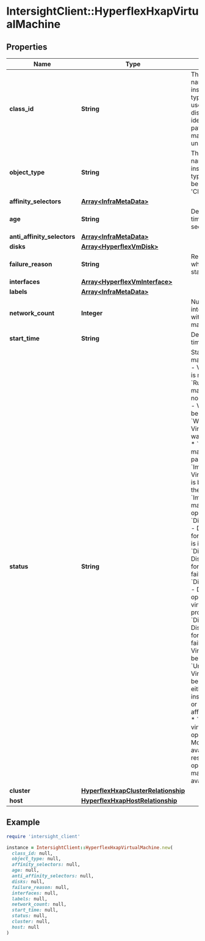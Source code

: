 # IntersightClient::HyperflexHxapVirtualMachine

## Properties

| Name | Type | Description | Notes |
| ---- | ---- | ----------- | ----- |
| **class_id** | **String** | The fully-qualified name of the instantiated, concrete type. This property is used as a discriminator to identify the type of the payload when marshaling and unmarshaling data. | [default to &#39;hyperflex.HxapVirtualMachine&#39;] |
| **object_type** | **String** | The fully-qualified name of the instantiated, concrete type. The value should be the same as the &#39;ClassId&#39; property. | [default to &#39;hyperflex.HxapVirtualMachine&#39;] |
| **affinity_selectors** | [**Array&lt;InfraMetaData&gt;**](InfraMetaData.md) |  | [optional] |
| **age** | **String** | Denotes age or life time of the VM in nano seconds. | [optional] |
| **anti_affinity_selectors** | [**Array&lt;InfraMetaData&gt;**](InfraMetaData.md) |  | [optional] |
| **disks** | [**Array&lt;HyperflexVmDisk&gt;**](HyperflexVmDisk.md) |  | [optional] |
| **failure_reason** | **String** | Reason of the failure when VM is in failed state. | [optional] |
| **interfaces** | [**Array&lt;HyperflexVmInterface&gt;**](HyperflexVmInterface.md) |  | [optional] |
| **labels** | [**Array&lt;InfraMetaData&gt;**](InfraMetaData.md) |  | [optional] |
| **network_count** | **Integer** | Number network interfaces associated with the virtual machine. | [optional] |
| **start_time** | **String** | Denotes the VM start timestamp. | [optional] |
| **status** | **String** | Status of virtual machine. * &#x60;Unknown&#x60; - Virtual machine state is not available. * &#x60;Running&#x60; - Virtual machine is running normally. * &#x60;Stopped&#x60; - Virtual machine has been stopped. * &#x60;WaitForLaunch&#x60; - Virtual machine is wating to be launched. * &#x60;Paused&#x60; - Virtual machine is currently paused. * &#x60;ImportInProgress&#x60; - Virtual machine image is being imported into the platform. * &#x60;ImportFailed&#x60; - Virtual machine image import operation failed. * &#x60;DiskCloneInProgress&#x60; - Disk clone operation for the virtual machine is in progress. * &#x60;DiskCloneFailed&#x60; - Disk clone operation for the virtual machine failed. * &#x60;DiskCreateInProgress&#x60; - Disk create operation for the virtual machine is in progress. * &#x60;DiskCreateFailed&#x60; - Disk create operation for the virtual machine failed. * &#x60;Processing&#x60; - Virtual machine is being created. * &#x60;UnSchedulable&#x60; - Virtual machine cannot be scheduled to run, either due to insufficient resources or failure to match affinity specifications. * &#x60;Failed&#x60; - Some virtual machine operation has failed. More information is available as part of the results of the operation. * &#x60;&#x60; - Virtual machine status is not available. | [optional][default to &#39;Unknown&#39;] |
| **cluster** | [**HyperflexHxapClusterRelationship**](HyperflexHxapClusterRelationship.md) |  | [optional] |
| **host** | [**HyperflexHxapHostRelationship**](HyperflexHxapHostRelationship.md) |  | [optional] |

## Example

```ruby
require 'intersight_client'

instance = IntersightClient::HyperflexHxapVirtualMachine.new(
  class_id: null,
  object_type: null,
  affinity_selectors: null,
  age: null,
  anti_affinity_selectors: null,
  disks: null,
  failure_reason: null,
  interfaces: null,
  labels: null,
  network_count: null,
  start_time: null,
  status: null,
  cluster: null,
  host: null
)
```

